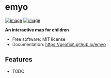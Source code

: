 # emyo


[![image](https://img.shields.io/pypi/v/emyo.svg)](https://pypi.python.org/pypi/emyo)
[![image](https://img.shields.io/conda/vn/conda-forge/emyo.svg)](https://anaconda.org/conda-forge/emyo)


**An interactive map for children**


-   Free software: MIT license
-   Documentation: https://geofixit.github.io/emyo
    

## Features

-   TODO
